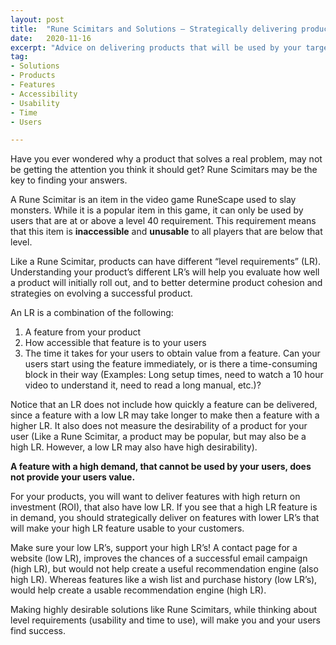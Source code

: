 ```yaml
---
layout: post
title:  "Rune Scimitars and Solutions – Strategically delivering products to your users"
date:   2020-11-16
excerpt: "Advice on delivering products that will be used by your target audience."
tag:
- Solutions
- Products
- Features
- Accessibility
- Usability
- Time
- Users

---
```

Have you ever wondered why a product that solves a real problem, may not be getting the attention you think it should get? Rune Scimitars may be the key to finding your answers.

A Rune Scimitar is an item in the video game RuneScape used to slay monsters. While it is a popular item in this game, it can only be used by users that are at or above a level 40 requirement. This requirement means that this item is **inaccessible** and **unusable** to all players that are below that level.

Like a Rune Scimitar, products can have different “level requirements” (LR). Understanding your product’s different LR’s will help you evaluate how well a product will initially roll out, and to better determine product cohesion and strategies on evolving a successful product.

An LR is a combination of the following: 
1. A feature from your product
2. How accessible that feature is to your users
3. The time it takes for your users to obtain value from a feature. Can your users start using the feature immediately, or is there a time-consuming block in their way (Examples: Long setup times, need to watch a 10 hour video to understand it, need to read a long manual, etc.)?

Notice that an LR does not include how quickly a feature can be delivered, since a feature with a low LR may take longer to make then a feature with a higher LR. It also does not measure the desirability of a product for your user (Like a Rune Scimitar, a product may be popular, but may also be a high LR. However, a low LR may also have high desirability).

**A feature with a high demand, that cannot be used by your users, does not provide your users value.**

For your products, you will want to deliver features with high return on investment (ROI), that also have low LR. If you see that a high LR feature is in demand, you should strategically deliver on features with lower LR’s that will make your high LR feature usable to your customers.

Make sure your low LR’s, support your high LR’s! A contact page for a website (low LR), improves the chances of a successful email campaign (high LR), but would not help create a useful recommendation engine (also high LR). Whereas features like a wish list and purchase history (low LR’s), would help create a usable recommendation engine (high LR).

Making highly desirable solutions like Rune Scimitars, while thinking about level requirements (usability and time to use), will make you and your users find success.